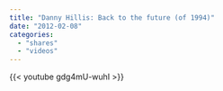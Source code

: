 ```yaml
---
title: "Danny Hillis: Back to the future (of 1994)"
date: "2012-02-08"
categories:
  - "shares"
  - "videos"
---
```


{{< youtube gdg4mU-wuhI >}}
